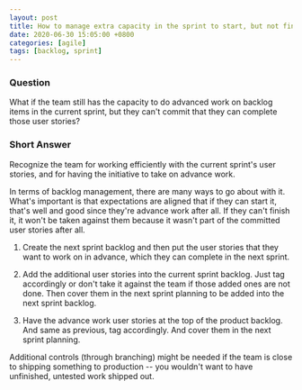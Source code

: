 ```yaml
---
layout: post
title: How to manage extra capacity in the sprint to start, but not finish, additional user stories?
date: 2020-06-30 15:05:00 +0800
categories: [agile]
tags: [backlog, sprint]
---
```


### Question

What if the team still has the capacity to do advanced work on backlog items in the current sprint, but they can't commit that they can complete those user stories?

### Short Answer

Recognize the team for working efficiently with the current sprint's user stories, and for having the initiative to take on advance work.

In terms of backlog management, there are many ways to go about with it. What's important is that expectations are aligned that if they can start it, that's well and good since they're advance work after all. If they can't finish it, it won't be taken against them because it wasn't part of the committed user stories after all.

1. Create the next sprint backlog and then put the user stories that they want to work on in advance, which they can complete in the next sprint.

2. Add the additional user stories into the current sprint backlog. Just tag accordingly or don't take it against the team if those added ones are not done.  Then cover them in the next sprint planning to be added into the next sprint backlog.

3. Have the advance work user stories at the top of the product backlog. And same as previous, tag accordingly. And cover them in the next sprint planning.

Additional controls (through branching) might be needed if the team is close to shipping something to production -- you wouldn't want to have unfinished, untested work shipped out.
